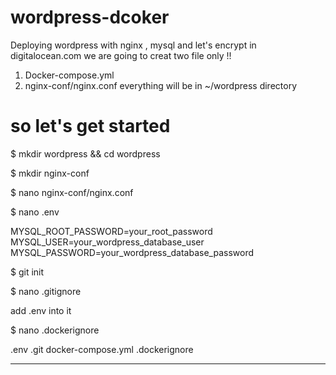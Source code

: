 # wordpress-dcoker
Deploying wordpress with nginx , mysql and let's encrypt in digitalocean.com
we are going to creat two file only !! 
1. Docker-compose.yml 
2. nginx-conf/nginx.conf
everything will be in ~/wordpress directory

# so let's get started

$ mkdir wordpress && cd wordpress

$ mkdir nginx-conf

$ nano nginx-conf/nginx.conf

$ nano .env

MYSQL_ROOT_PASSWORD=your_root_password
MYSQL_USER=your_wordpress_database_user
MYSQL_PASSWORD=your_wordpress_database_password

$ git init

$ nano .gitignore

add .env into it


$ nano .dockerignore


.env
.git
docker-compose.yml
.dockerignore

--------------------------






